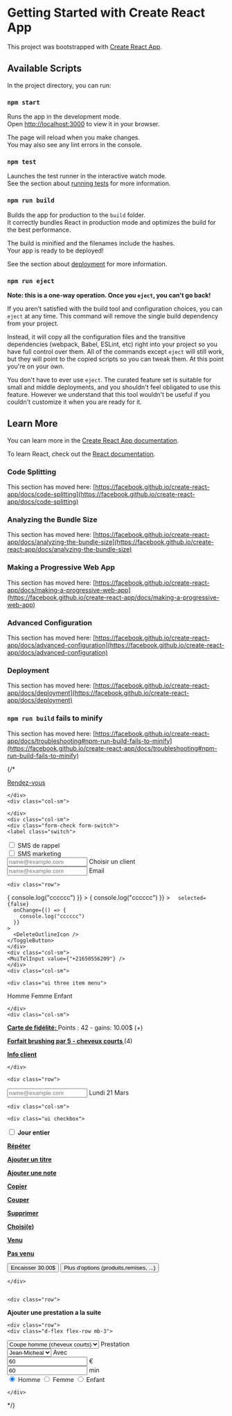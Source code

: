 # Getting Started with Create React App

This project was bootstrapped with [Create React App](https://github.com/facebook/create-react-app).

## Available Scripts

In the project directory, you can run:

### `npm start`

Runs the app in the development mode.\
Open [http://localhost:3000](http://localhost:3000) to view it in your browser.

The page will reload when you make changes.\
You may also see any lint errors in the console.

### `npm test`

Launches the test runner in the interactive watch mode.\
See the section about [running tests](https://facebook.github.io/create-react-app/docs/running-tests) for more information.

### `npm run build`

Builds the app for production to the `build` folder.\
It correctly bundles React in production mode and optimizes the build for the best performance.

The build is minified and the filenames include the hashes.\
Your app is ready to be deployed!

See the section about [deployment](https://facebook.github.io/create-react-app/docs/deployment) for more information.

### `npm run eject`

**Note: this is a one-way operation. Once you `eject`, you can't go back!**

If you aren't satisfied with the build tool and configuration choices, you can `eject` at any time. This command will remove the single build dependency from your project.

Instead, it will copy all the configuration files and the transitive dependencies (webpack, Babel, ESLint, etc) right into your project so you have full control over them. All of the commands except `eject` will still work, but they will point to the copied scripts so you can tweak them. At this point you're on your own.

You don't have to ever use `eject`. The curated feature set is suitable for small and middle deployments, and you shouldn't feel obligated to use this feature. However we understand that this tool wouldn't be useful if you couldn't customize it when you are ready for it.

## Learn More

You can learn more in the [Create React App documentation](https://facebook.github.io/create-react-app/docs/getting-started).

To learn React, check out the [React documentation](https://reactjs.org/).

### Code Splitting

This section has moved here: [https://facebook.github.io/create-react-app/docs/code-splitting](https://facebook.github.io/create-react-app/docs/code-splitting)

### Analyzing the Bundle Size

This section has moved here: [https://facebook.github.io/create-react-app/docs/analyzing-the-bundle-size](https://facebook.github.io/create-react-app/docs/analyzing-the-bundle-size)

### Making a Progressive Web App

This section has moved here: [https://facebook.github.io/create-react-app/docs/making-a-progressive-web-app](https://facebook.github.io/create-react-app/docs/making-a-progressive-web-app)

### Advanced Configuration

This section has moved here: [https://facebook.github.io/create-react-app/docs/advanced-configuration](https://facebook.github.io/create-react-app/docs/advanced-configuration)

### Deployment

This section has moved here: [https://facebook.github.io/create-react-app/docs/deployment](https://facebook.github.io/create-react-app/docs/deployment)

### `npm run build` fails to minify

This section has moved here: [https://facebook.github.io/create-react-app/docs/troubleshooting#npm-run-build-fails-to-minify](https://facebook.github.io/create-react-app/docs/troubleshooting#npm-run-build-fails-to-minify)



{/* <div class="container">
  <div class="row">
  <div class="col-sm">
      <p><u>Rendez-vous</u></p>

    </div>
    <div class="col-sm">

 <FontAwesomeIcon icon="fa-regular fa-calendar" />

 
    </div>
    <div class="col-sm">
    <div class="form-check form-switch">
    <label class="switch">
  <input type="checkbox"  />
  <span class="slider round"></span>
</label>
  <label class="form-check-label" for="flexSwitchCheckDefault">SMS de rappel</label>
</div>
<div>
<label class="switch">
  <input type="checkbox"  />
  <span class="slider round"></span>
</label>
  <label class="form-check-label" for="flexSwitchCheckDefault">SMS marketing</label>
</div>
    </div>
  </div>

  <div class="row">
  <div class="col-sm">
    <div class="form-floating mb-3">
  <input type="email" class="form-control" id="floatingInput" placeholder="name@example.com"/>
  <label for="floatingInput">Choisir un client</label>
</div>
    </div>
    <div class="col-sm">
    <MuiTelInput value={"+21650556209"} />
    </div>
    <div class="col-sm">
    <div class="form-floating mb-3">
  <input type="email" class="form-control" id="floatingInput" placeholder="name@example.com"/>
  <label for="floatingInput">Email</label>
</div>
    </div>
    </div>





    <div class="row">
  <div class="col-sm">
  <ToggleButton
      value="check"
      color="success"
      onChange={() => {
        console.log("cccccc")
      }}
    >
      <CheckIcon />
    </ToggleButton>
   <ToggleButton
      value="check"
      selected={false}
      onChange={() => {
        console.log("cccccc")
      }}
    >
      <ArrowBackIcon />
    </ToggleButton> 
    <ToggleButton
      value="check"

      selected={false}
      onChange={() => {
        console.log("cccccc")
      }}
    >
      <DeleteOutlineIcon />
    </ToggleButton> 
    </div>
    <div class="col-sm">
    <MuiTelInput value={"+21650556209"} />
    </div>
    <div class="col-sm">

    <div class="ui three item menu">
  <a class=" item">Homme</a>
  <a class="active item">Femme</a>
  <a class="active item">Enfant</a>
</div>

    </div>
    <div class="col-sm">

  <p><CardMembershipIcon/> <strong><ins>Carte de fidélité: </ins></strong> Points : 42 - gains: 10.00$ (+) </p>
  <p><ContentCopyIcon/> <strong><ins>Forfait brushing par 5 - cheveux courts </ins></strong> (4) </p>
  <p><InfoOutlinedIcon/> <strong><ins>Info client </ins></strong></p>


</div>

    </div>

    <div class="row">
  <div class="col-sm">
    <p>
  <CalendarTodayOutlinedIcon/>
  <div class="form-floating mb-3">
  
  <input type="email" class="form-control" id="floatingInput" placeholder="name@example.com"/>
  <label for="floatingInput">Lundi 21 Mars</label>
</div>
</p>
    </div>

    <div class="col-sm">

    <div class="ui checkbox">
  <input type="checkbox" name="example"/>
  <label><b>Jour entier</b></label>

</div>
</div>


<div class="col-sm">

<p style={{color: "#48BB78"}}><LoopOutlinedIcon/> <strong><ins>Répéter </ins></strong></p>

</div>

<div class="col-sm">

<p><DescriptionOutlinedIcon/> <strong><ins>Ajouter un titre</ins></strong></p>
<p><ModeEditOutlineOutlinedIcon/> <strong><ins>Ajouter une note</ins></strong></p>
<p><ContentCopyIcon/> <strong><ins>Copier</ins></strong></p>
<p><ContentCutOutlinedIcon/> <strong><ins>Couper</ins></strong></p>
<p><DeleteIcon/> <strong><ins>Supprimer</ins></strong></p>
<p> <strong><ins>Choisi(e)</ins></strong></p>
<p> <strong><ins>Venu</ins></strong></p>
<p><strong><ins>Pas venu</ins></strong></p>
<button type="button" class="btn  btn-lg" style={{backgroundColor: "#48BB78",color: "#fff", padding:"10px"}}>Encaisser 30.00$</button>
<button type="button" class="btn  btn-lg" style={{border: "2px solid #ECEEED", padding:"10px"}}>Plus d'options (produits,remises, ...)</button>

</div>

    </div>


    <div class="row">
  <div class="d-flex justify-content-center align-items-center" style={{border: "1px dashed #5F706A" ,padding: '20px', borderRadius:"5px" }}>
  <p style={{color: "#5F706A"}}><AddCircleOutlineOutlinedIcon/> <strong>Ajouter une prestation a la suite</strong></p>
    </div>
    </div>





    <div class="row">
    <div class="d-flex flex-row mb-3">
  <div  style={{backgroundColor:"#48BB78", borderTopLeftRadius:"5px", borderBottomLeftRadius:"5px", width:"8px"}}></div>
  <div >   <div class="form-floating">
      <select class="form-select" id="floatingSelectGrid" aria-label="Floating label select example">
        <option selected>Coupe homme (cheveux courts) </option>
        <option value="1">Coupe homme (cheveux courts)</option>
        <option value="2">Coupe homme (cheveux courts)</option>
        <option value="3">Coupe homme (cheveux courts)</option>
      </select>
      <label for="floatingSelectGrid">Prestation</label>
    </div></div>
 
</div>



<div class="d-flex flex-row mb-3">
  <div  style={{backgroundColor:"#63B3ED", borderTopLeftRadius:"5px", borderBottomLeftRadius:"5px", width:"8px"}}></div>
  <div >   <div class="form-floating">
      <select class="form-select" id="floatingSelectGrid" aria-label="Floating label select example">
        <option selected>Jean-Micheal </option>
        <option value="1">Jean-Micheal</option>
        <option value="2">Jean-Micheal</option>
        <option value="3">Jean-Micheal</option>
      </select>
      <label for="floatingSelectGrid">Avec</label>
    </div></div>
 
</div>



<div className="col-md-1  ">
<div class="input-group mb-3  " >
  <input type="text" value = "60" class="form-control text-center" aria-label="Sizing example input" aria-describedby="inputGroup-sizing-default" />
  <span class="input-group-text" id="inputGroup-sizing-default"> €</span>
</div>
</div>

<div className="col-md-1  ">
<div class="input-group mb-3  " >
  <input type="text" value = "60" class="form-control text-center" aria-label="Sizing example input" aria-describedby="inputGroup-sizing-default" />
  <span class="input-group-text" id="inputGroup-sizing-default"> min</span>
</div>
</div>

<div className="col-md-3  ">
<div class="btn-group" role="group" aria-label="Basic radio toggle button group">
  <input type="radio" class="btn-check" name="btnradio" id="btnradio1" autocomplete="off" checked />
  <label class="btn btn-outline-secondary" for="btnradio1">Homme</label>

  <input type="radio" class="btn-check" name="btnradio" id="btnradio2" autocomplete="off" />
  <label class="btn btn-outline-secondary" for="btnradio2">Femme</label>

  <input type="radio" class="btn-check" name="btnradio" id="btnradio3" autocomplete="off" />
  <label class="btn btn-outline-secondary" for="btnradio3">Enfant</label>
</div>
</div>







  



    </div>

</div> */}



